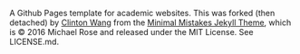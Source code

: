 A Github Pages template for academic websites. This was forked (then detached) by [Clinton Wang](https://github.com/clintonjwang) from the [Minimal Mistakes Jekyll Theme](https://mmistakes.github.io/minimal-mistakes/), which is © 2016 Michael Rose and released under the MIT License. See LICENSE.md.
